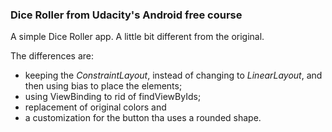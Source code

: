 ### Dice Roller from Udacity's Android free course

A simple Dice Roller app. A little bit different from the original. 

The differences are: 
- keeping the *ConstraintLayout*, instead of changing to *LinearLayout*, and then using bias to place the elements; 
- using ViewBinding to rid of findViewByIds; 
- replacement of original colors and 
- a customization for the button tha uses a rounded shape.
